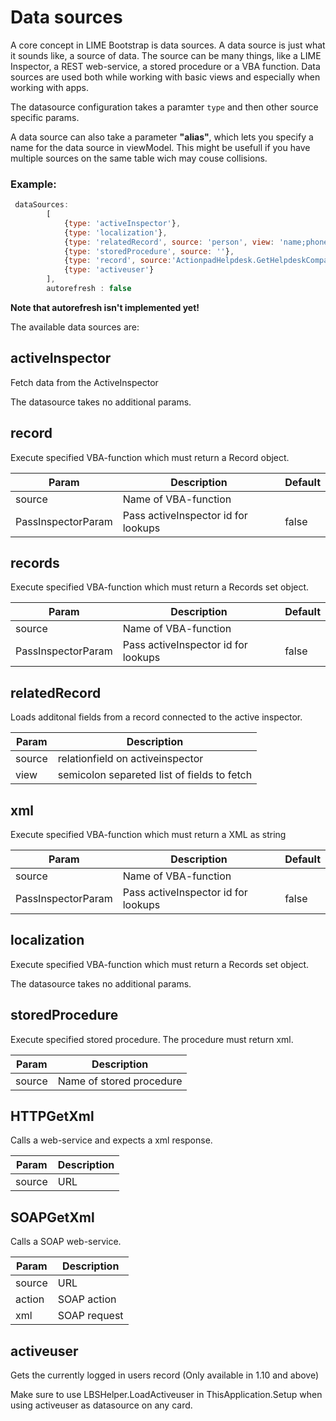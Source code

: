 # Data sources

A core concept in LIME Bootstrap is data sources. A data source is just what it sounds like, a source of data. The source can be many things, like a LIME Inspector, a REST web-service, a stored procedure or a VBA function. Data sources are used both while working with basic views and especially when working with apps.

The datasource configuration takes a paramter `type` and then other source specific params.

A data source can also take a parameter __"alias"__, which lets you specify a name for the data source in viewModel. This might be usefull if you have multiple sources on the same table wich may couse collisions.

### Example:

```javascript
 dataSources:
        [
            {type: 'activeInspector'},
            {type: 'localization'},
            {type: 'relatedRecord', source: 'person', view: 'name;phone' , alias: 'contact'},
            {type: 'storedProcedure', source: ''},
            {type: 'record', source:'ActionpadHelpdesk.GetHelpdeskCompanyRecord', PassInspectorParam:'true', alias:'helpdesk'}
            {type: 'activeuser'}
        ],
        autorefresh : false
```

__Note that autorefresh isn't implemented yet!__

The available data sources are:

## __activeInspector__
Fetch data from the ActiveInspector

The datasource takes no additional params.


## __record__
Execute specified VBA-function which must return a Record object.

| Param              | Description                         | Default |
|--------------------|-------------------------------------|---------|
| source             | Name of VBA-function                |         |
| PassInspectorParam | Pass activeInspector id for lookups | false   |

## __records__
Execute specified VBA-function which must return a Records set object.

| Param              | Description                         | Default |
|--------------------|-------------------------------------|---------|
| source             | Name of VBA-function                |         |
| PassInspectorParam | Pass activeInspector id for lookups | false   |

## __relatedRecord__
Loads additonal fields from a record connected to the active inspector.

| Param  | Description                                 |
|--------|---------------------------------------------|
| source | relationfield on activeinspector            |
| view   | semicolon separeted list of fields to fetch |

## __xml__
Execute specified VBA-function which must return a XML as string

| Param              | Description                         | Default |
|--------------------|-------------------------------------|---------|
| source             | Name of VBA-function                |         |
| PassInspectorParam | Pass activeInspector id for lookups | false   |

## __localization__
Execute specified VBA-function which must return a Records set object.

The datasource takes no additional params.

## __storedProcedure__
Execute specified stored procedure. The procedure must return xml.

| Param  | Description              |
|--------|--------------------------|
| source | Name of stored procedure |

## __HTTPGetXml__
Calls a web-service and expects a xml response.

| Param  | Description |
|--------|-------------|
| source | URL         |

## __SOAPGetXml__
Calls a SOAP web-service.

| Param  | Description  |
|--------|--------------|
| source | URL          |
| action | SOAP action  |
| xml    | SOAP request |

## __activeuser__
Gets the currently logged in users record (Only available in 1.10 and above)

Make sure to use LBSHelper.LoadActiveuser in ThisApplication.Setup when using activeuser as datasource on any card.
